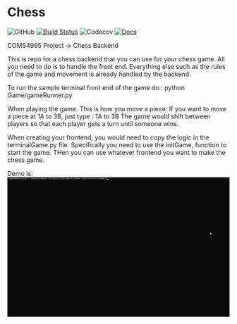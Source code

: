 # Chess
![GitHub](https://img.shields.io/github/license/AhmedAlzubairi1/COMS4995?style=plastic)
[![Build Status](https://travis-ci.org/AhmedAlzubairi1/Chess.svg?branch=master)](https://travis-ci.org/AhmedAlzubairi1/Chess)
![Codecov](https://img.shields.io/codecov/c/github/AhmedAlzubairi1/Chess)
[![Docs](https://img.shields.io/readthedocs/chess.svg)](https://chess1.readthedocs.io)

COMS4995 Project -> Chess Backend


This is repo for a chess backend that you can use for your chess game. All you need to do is to handle the front end. Everything else such as the rules of the game and movement is already handled by the backend. 


To run the sample terminal front end of the game do : 
python Game/gameRunner.py

When playing the game. This is how you move a piece:
If you want to move a piece at 1A to 3B, just type : 1A to 3B
The game would shift between players so that each player gets a turn until someone wins. 


When creating your frontend, you would need to copy the logic in the terminalGame.py file. Specifically you need to use the initGame, function to start the game. THen you can use whatever frontend you want to make the chess game.


Demo is:
![](demo.gif)
